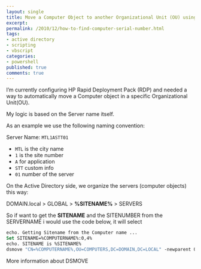 ```yaml
---
layout: single
title: Move a Computer Object to another Organizational Unit (OU) using DSMove
excerpt: 
permalink: /2010/12/how-to-find-computer-serial-number.html
tags: 
- active directory
- scripting
- vbscript
categories:
- powershell
published: true
comments: true
---
```


I’m currently configuring HP Rapid Deployment Pack (RDP) and needed a way to automatically move a Computer object in a specific Organizational Unit(OU).

My logic is based on the Server name itself.

As an example we use the following naming convention:

Server Name: `MTL1ASTT01`

* `MTL` is the city name
* `1` is the site number
* `A` for application
* `STT` custom info
* `01` number of the server

On the Active Directory side, we organize the servers (computer objects) this way:

DOMAIN.local > GLOBAL > **%SITENAME%** > SERVERS

So if want to get the **SITENAME** and the SITENUMBER from the SERVERNAME i would use the code below, it will select

```vb
echo. Getting Sitename from the Computer name ...
Set SITENAME=%COMPUTERNAME%:0,4%
echo. SITENAME is %SITENAME%
dsmove "CN=%COMPUTERNAME%,OU=COMPUTERS,DC=DOMAIN,DC=LOCAL" -newparent OU=Servers,OU=%SITENAME%,OU=GLOBAL,DC=DOMAIN,DC=LOCAL
```

More information about DSMOVE